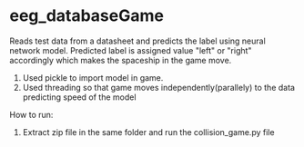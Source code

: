 # eeg_databaseGame

Reads test data from a datasheet and predicts the label using neural network model. Predicted label is assigned value "left" or "right" accordingly which makes the spaceship in the game move. 
1. Used pickle to import model in game.
2. Used threading so that game moves independently(parallely) to the data predicting speed of the model


How to run:
1. Extract zip file in the same folder and run the collision_game.py file
